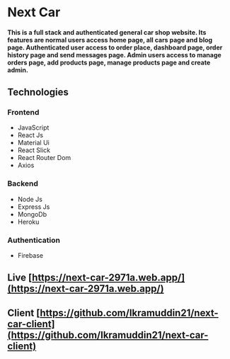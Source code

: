 # Next Car

#### This is a full stack and authenticated general car shop website. Its features are normal users access home page, all cars page and blog page. Authenticated user access to order place, dashboard page, order history page and send messages page. Admin users access to manage orders page, add products page, manage products page and create admin.

## Technologies

### Frontend
- JavaScript
- React Js
- Material Ui
- React Slick
- React Router Dom
- Axios
### Backend
- Node Js
- Express Js
- MongoDb
- Heroku
### Authentication
- Firebase

## Live [https://next-car-2971a.web.app/](https://next-car-2971a.web.app/)

## Client [https://github.com/Ikramuddin21/next-car-client](https://github.com/Ikramuddin21/next-car-client)
